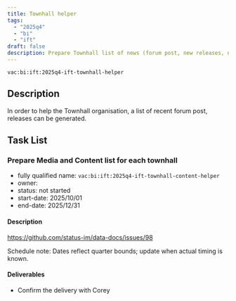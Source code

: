 ```yaml
---
title: Townhall helper
tags:
  - "2025q4"
  - "bi"
  - "ift"
draft: false
description: Prepare Townhall list of news (forum post, new releases, new video released, ...)
---
```


`vac:bi:ift:2025q4-ift-townhall-helper`


## Description

In order to help the Townhall organisation, a list of recent forum post, releases can be generated.


## Task List

### Prepare Media and Content list for each townhall

* fully qualified name: `vac:bi:ift:2025q4-ift-townhall-content-helper`
* owner: 
* status: not started
* start-date: 2025/10/01
* end-date: 2025/12/31

#### Description

https://github.com/status-im/data-docs/issues/98

Schedule note: Dates reflect quarter bounds; update when actual timing is known.
#### Deliverables

* Confirm the delivery with Corey
